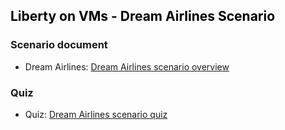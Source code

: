 <h2 style="color:black">Liberty on VMs - Dream Airlines Scenario</h2>


### Scenario document

  - Dream Airlines: [Dream Airlines scenario overview](https://ibm.box.com/s/n41boh5qnjvv57gnfs3jitw16s8e5sni) 
 

### Quiz

  - Quiz: [Dream Airlines scenario quiz](https://ibm.box.com/s/jnj5oi87ef2pzehlktqjk8cfz7l0l6rs)
 